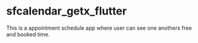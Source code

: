 # sfcalendar_getx_flutter
 This is a appointment schedule app where user can see one anothers free and booked time.
